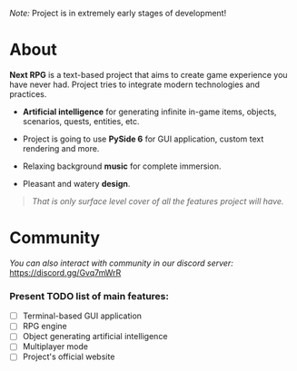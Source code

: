 _Note:_ Project is in extremely early stages of development!



# About

**Next RPG** is a text-based project that aims to create game experience you have never had. Project tries to integrate modern technologies and practices. 

- **Artificial intelligence** for generating infinite in-game items, objects, scenarios, quests, entities, etc.

- Project is going to use **PySide 6** for GUI application, custom text rendering and more.

- Relaxing background **music** for complete immersion.

- Pleasant and watery **design**. 

> _That is only surface level cover of all the features project will have._

# Community

_You can also interact with community in our discord server:_ https://discord.gg/Gvq7mWrR

### Present TODO list of main features:
- [ ] Terminal-based GUI application
- [ ] RPG engine
- [ ] Object generating artificial intelligence
- [ ] Multiplayer mode
- [ ] Project's official website
